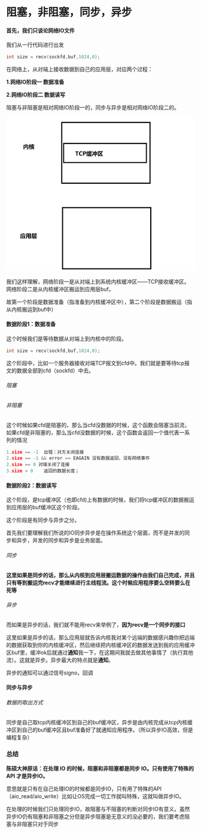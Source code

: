 # 阻塞，非阻塞，同步，异步

#### 首先，我们只谈论网络IO文件



我们从一行代码进行出发

```c
int size = recv(sockfd,buf,1024,0);
```

在网络上，从对端上接收数据到自己的应用层，对应两个过程：

**1.网络IO阶段一  数据准备**

**2.网络IO阶段二  数据读写**

阻塞与非阻塞是相对网络IO阶段一的，同步与异步是相对网络IO阶段二的。

![image-20221024185247291](assets/image-20221024185247291.png)

我们这样理解，网络阶段一是从对端上到系统内核缓冲区——TCP接收缓冲区。 网络阶段二是从内核缓冲区搬运到应用层buf。

故第一个阶段是数据准备（指准备到内核缓冲区中），第二个阶段是数据搬运（指从内核搬运到buf中）



#### 数据阶段1：数据准备

这个时候我们是等待数据从对端上到内核中的阶段。

```c
int size = recv(sockfd,buf,1024,0);
```

这个阶段中，比如一个服务器接收对端TCP报文到cfd中。我们就是要等待tcp报文的数据全部到cfd（sockfd）中去。

###### 阻塞

###### 非阻塞

这个时候如果cfd是阻塞的，那么当cfd没数据的时候，这个函数会阻塞当前流，如果cfd是非阻塞的，那么当cfd没数据的时候，这个函数会返回一个值代表一系列的情况

```cpp
1.size == -1  出错：对方关闭连接
2.size == -1 && error == EAGAIN 没有数据返回，没有网络事件
2.size == 0 对端关闭了连接   
3.size > 0    返回的数据长度；
```





#### 数据阶段2：数据读写

这个阶段，是tcp缓冲区（也即cfd)上有数据的时候，我们将tcp缓冲区的数据搬运到应用层的buf缓冲区这个阶段。



这个阶段是有同步与异步之分。

首先我们要理解我们所说的IO同步异步是在操作系统这个层面，而不是并发的同步和异步，并发的同步和异步是业务层面。





###### 同步

**这里如果是同步的话，那么从内核到应用层搬运数据的操作由我们自己完成，并且只有等到搬运完recv才能继续进行主线程流。这个时候应用程序要么空转要么在死等**









###### 异步

而如果是异步的话，我们就不能用recv来举例了，**因为recv是一个同步的接口**



这里如果是异步的话，那么应用层就告诉内核我对某个远端的数据感兴趣你把远端的数据获取到你的内核缓冲区，然后继续把内核缓冲区的数据发送到我的应用缓冲区buf里，缓冲ok后就通过**通知**我一下，在这期间我就去做其他事情了（执行其他流）。这就是异步。异步最大的特点就是**通知**。 



异步的通知可以通过信号signo，回调



#### 同步与异步

###### 数据的取出方式

同步是自己取tcp内核缓冲区到自己的buf缓冲区，异步是由内核完成从tcp内核缓冲区到自己的buf缓冲区且buf准备好了就通知应用程序。（所以异步IO高效，但是编程复杂）







### 总结

**陈硕大神原话：在处理 IO 的时候，阻塞和非阻塞都是同步 IO。只有使用了特殊的 API 才是异步IO。**

意思就是只有在自己处理IO的时候都是同步IO，只有用了特殊的API（aio_read/aio_write）比如让OS完成一切工作就叫特殊，这就叫做异步IO。

在处理的时候我们只处理同步IO，故阻塞与不阻塞的判断对同步IO有意义。虽然异步IO仍有阻塞和非阻塞之分但是异步阻塞是无意义的没必要的，我们要考虑阻塞与非阻塞只对于同步